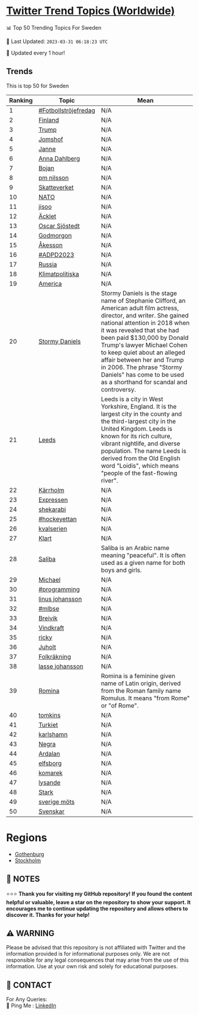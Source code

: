 [Twitter Trend Topics (Worldwide)](https://github.com/ErcinDedeoglu/Twitter-Trend-Topics)
==========


📊 Top 50 Trending Topics For Sweden

📆 Last Updated: `2023-03-31 06:18:23 UTC`

🔧 Updated every 1 hour!


## Trends

This is top 50 for Sweden

| Ranking | Topic | Mean |
| ------- | ------------ | ------------ |
| 1 | [#Fotbollströjefredag](http://twitter.com/search?q=%23Fotbollstr%c3%b6jefredag) | N/A |
| 2 | [Finland](http://twitter.com/search?q=Finland) | N/A |
| 3 | [Trump](http://twitter.com/search?q=Trump) | N/A |
| 4 | [Jomshof](http://twitter.com/search?q=Jomshof) | N/A |
| 5 | [Janne](http://twitter.com/search?q=Janne) | N/A |
| 6 | [Anna Dahlberg](http://twitter.com/search?q=Anna+Dahlberg) | N/A |
| 7 | [Bojan](http://twitter.com/search?q=Bojan) | N/A |
| 8 | [pm nilsson](http://twitter.com/search?q=pm+nilsson) | N/A |
| 9 | [Skatteverket](http://twitter.com/search?q=Skatteverket) | N/A |
| 10 | [NATO](http://twitter.com/search?q=NATO) | N/A |
| 11 | [jisoo](http://twitter.com/search?q=jisoo) | N/A |
| 12 | [Äcklet](http://twitter.com/search?q=%c3%84cklet) | N/A |
| 13 | [Oscar Sjöstedt](http://twitter.com/search?q=Oscar+Sj%c3%b6stedt) | N/A |
| 14 | [Godmorgon](http://twitter.com/search?q=Godmorgon) | N/A |
| 15 | [Åkesson](http://twitter.com/search?q=%c3%85kesson) | N/A |
| 16 | [#ADPD2023](http://twitter.com/search?q=%23ADPD2023) | N/A |
| 17 | [Russia](http://twitter.com/search?q=Russia) | N/A |
| 18 | [Klimatpolitiska](http://twitter.com/search?q=Klimatpolitiska) | N/A |
| 19 | [America](http://twitter.com/search?q=America) | N/A |
| 20 | [Stormy Daniels](http://twitter.com/search?q=Stormy+Daniels) | Stormy Daniels is the stage name of Stephanie Clifford, an American adult film actress, director, and writer. She gained national attention in 2018 when it was revealed that she had been paid $130,000 by Donald Trump's lawyer Michael Cohen to keep quiet about an alleged affair between her and Trump in 2006. The phrase "Stormy Daniels" has come to be used as a shorthand for scandal and controversy. |
| 21 | [Leeds](http://twitter.com/search?q=Leeds) | Leeds is a city in West Yorkshire, England. It is the largest city in the county and the third-largest city in the United Kingdom. Leeds is known for its rich culture, vibrant nightlife, and diverse population. The name Leeds is derived from the Old English word "Loidis", which means "people of the fast-flowing river". |
| 22 | [Kärrholm](http://twitter.com/search?q=K%c3%a4rrholm) | N/A |
| 23 | [Expressen](http://twitter.com/search?q=Expressen) | N/A |
| 24 | [shekarabi](http://twitter.com/search?q=shekarabi) | N/A |
| 25 | [#hockeyettan](http://twitter.com/search?q=%23hockeyettan) | N/A |
| 26 | [kvalserien](http://twitter.com/search?q=kvalserien) | N/A |
| 27 | [Klart](http://twitter.com/search?q=Klart) | N/A |
| 28 | [Saliba](http://twitter.com/search?q=Saliba) | Saliba is an Arabic name meaning "peaceful". It is often used as a given name for both boys and girls. |
| 29 | [Michael](http://twitter.com/search?q=Michael) | N/A |
| 30 | [#programming](http://twitter.com/search?q=%23programming) | N/A |
| 31 | [linus johansson](http://twitter.com/search?q=linus+johansson) | N/A |
| 32 | [#mlbse](http://twitter.com/search?q=%23mlbse) | N/A |
| 33 | [Breivik](http://twitter.com/search?q=Breivik) | N/A |
| 34 | [Vindkraft](http://twitter.com/search?q=Vindkraft) | N/A |
| 35 | [ricky](http://twitter.com/search?q=ricky) | N/A |
| 36 | [Juholt](http://twitter.com/search?q=Juholt) | N/A |
| 37 | [Folkräkning](http://twitter.com/search?q=Folkr%c3%a4kning) | N/A |
| 38 | [lasse johansson](http://twitter.com/search?q=lasse+johansson) | N/A |
| 39 | [Romina](http://twitter.com/search?q=Romina) | Romina is a feminine given name of Latin origin, derived from the Roman family name Romulus. It means "from Rome" or "of Rome". |
| 40 | [tomkins](http://twitter.com/search?q=tomkins) | N/A |
| 41 | [Turkiet](http://twitter.com/search?q=Turkiet) | N/A |
| 42 | [karlshamn](http://twitter.com/search?q=karlshamn) | N/A |
| 43 | [Negra](http://twitter.com/search?q=Negra) | N/A |
| 44 | [Ardalan](http://twitter.com/search?q=Ardalan) | N/A |
| 45 | [elfsborg](http://twitter.com/search?q=elfsborg) | N/A |
| 46 | [komarek](http://twitter.com/search?q=komarek) | N/A |
| 47 | [lysande](http://twitter.com/search?q=lysande) | N/A |
| 48 | [Stark](http://twitter.com/search?q=Stark) | N/A |
| 49 | [sverige möts](http://twitter.com/search?q=sverige+m%c3%b6ts) | N/A |
| 50 | [Svenskar](http://twitter.com/search?q=Svenskar) | N/A |



# Regions

* [Gothenburg](</Sweden/Gothenburg.md>)
* [Stockholm](</Sweden/Stockholm.md>)



## 📝 NOTES

⭐⭐⭐ **Thank you for visiting my GitHub repository! If you found the content helpful or valuable, leave a star on the repository to show your support. It encourages me to continue updating the repository and allows others to discover it. Thanks for your help!**


## ⚠️ WARNING

Please be advised that this repository is not affiliated with Twitter and the information provided is for informational purposes only. We are not responsible for any legal consequences that may arise from the use of this information. Use at your own risk and solely for educational purposes.


## 📨 CONTACT

 For Any Queries:  
            🏓 Ping Me : [LinkedIn](https://www.linkedin.com/in/ercindedeoglu/)
